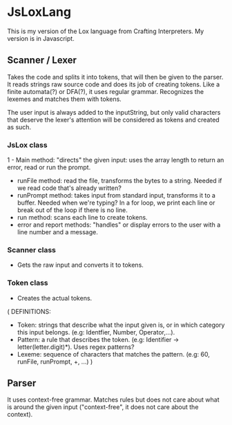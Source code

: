# JsLoxLang

This is my version of the Lox language from Crafting Interpreters. My version is in Javascript.

## Scanner / Lexer

Takes the code and splits it into tokens, that will then be given to the parser. 
It reads strings raw source code and does its job of creating tokens.
Like a finite automata(?) or DFA(?), it uses regular grammar. Recognizes the lexemes and matches them with tokens.

The user input is always added to the inputString, but only valid characters that deserve the lexer's attention
will be considered as tokens and created as such.

### JsLox class
1 - Main method: "directs" the given input: uses the array length to return an error, read or run the prompt.
  - runFile method: read the file, transforms the bytes to a string. Needed if we read code that's already written?
  - runPrompt method: takes input from standard input, transforms it to a buffer. Needed when we're typing?
    In a for loop, we print each line or break out of the loop if there is no line.
  - run method: scans each line to create tokens.
  - error and report methods: "handles" or display errors to the user with a line number and a message.

### Scanner class
- Gets the raw input and converts it to tokens.

### Token class
- Creates the actual tokens.

(
  DEFINITIONS:
  - Token: strings that describe what the input given is, or in which category this input belongs. (e.g: Identfier, Number, Operator,...).
  - Pattern: a rule that describes the token. (e.g: Identifier -> letter(letter.digit)*). Uses regex patterns?
  - Lexeme: sequence of characters that matches the pattern. (e.g: 60, runFile, runPrompt, +, ...)
)

## Parser

It uses context-free grammar. Matches rules but does not care about what is around the given input ("context-free",
it does not care about the context).